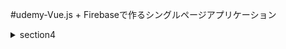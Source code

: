 #udemy-Vue.js + Firebaseで作るシングルページアプリケーション
<details>
  <summary>section4</summary>
  <ul>
  　　<li>19.Vueインスタンスのライフサイクルとは</li>
  　　<li>20.ライフサイクルフックで呼び出されるメソッド定義の方法</li>
  </ul> 
</details>



